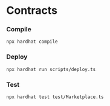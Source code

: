 # Contracts

### Compile
```
npx hardhat compile
```
### Deploy
```
npx hardhat run scripts/deploy.ts
```
### Test
```
npx hardhat test test/Marketplace.ts
```
